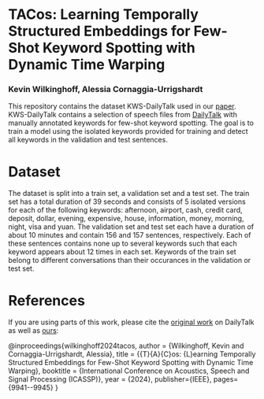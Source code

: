 # TACos: Learning Temporally Structured Embeddings for Few-Shot Keyword Spotting with Dynamic Time Warping

### Kevin Wilkinghoff, Alessia Cornaggia-Urrigshardt

This repository contains the dataset KWS-DailyTalk used in our [paper](https://arxiv.org/abs/2305.10816). KWS-DailyTalk contains a selection of speech files from [DailyTalk](https://github.com/keonlee9420/DailyTalk) with manually annotated keywords for few-shot keyword spotting. The goal is to train a model using the isolated keywords provided for training and detect all keywords in the validation and test sentences.

# Dataset
The dataset is split into a train set, a validation set and a test set.
The train set has a total duration of 39 seconds and consists of 5 isolated versions for each of the following keywords: afternoon, airport, cash, credit card, deposit, dollar, evening, expensive, house, information, money, morning, night, visa and yuan.
The validation set and test set each have a duration of about 10 minutes and contain 156 and 157 sentences, respectively. Each of these sentences contains none up to several keywords such that each keyword appears about 12 times in each set. Keywords of the train set belong to different conversations than their occurances in the validation or test set.

# References
If you are using parts of this work, please cite the [original work](https://ieeexplore.ieee.org/document/10095751) on DailyTalk as well as [ours](https://arxiv.org/abs/2305.10816):

@inproceedings{wilkinghoff2024tacos,
  author = {Wilkinghoff, Kevin and Cornaggia-Urrigshardt, Alessia},
  title  = {{T}{A}{C}os: {L}earning Temporally Structured Embeddings for Few-Shot Keyword Spotting with Dynamic Time Warping},
  booktitle = {International Conference on Acoustics, Speech and Signal Processing (ICASSP)},
  year = {2024},
  publisher={IEEE},
  pages={9941--9945}
}
